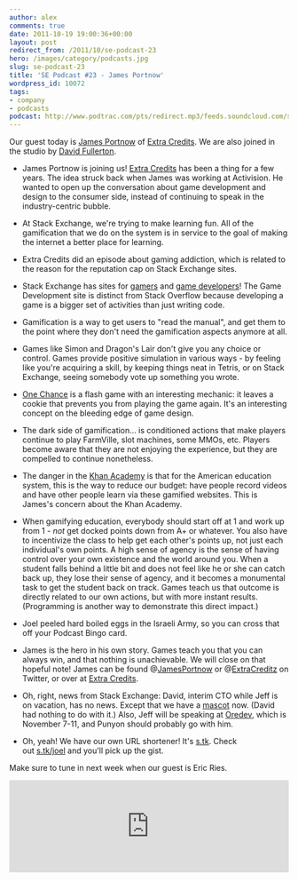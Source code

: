 ```yaml
---
author: alex
comments: true
date: 2011-10-19 19:00:36+00:00
layout: post
redirect_from: /2011/10/se-podcast-23
hero: /images/category/podcasts.jpg
slug: se-podcast-23
title: 'SE Podcast #23 - James Portnow'
wordpress_id: 10072
tags:
- company
- podcasts
podcast: http://www.podtrac.com/pts/redirect.mp3/feeds.soundcloud.com/stream/25906939-stack-exchange-stack-exchange-podcast-23.mp3
---
```


Our guest today is [James Portnow](https://twitter.com/#%21/JamesPortnow) of [Extra Credits](http://www.penny-arcade.com/patv/show/extra-credits). We are also joined in the studio by [David Fullerton](http://meta.stackoverflow.com/users/146719/david-fullerton).



	
  * James Portnow is joining us! [Extra Credits](http://www.penny-arcade.com/patv/show/extra-credits) has been a thing for a few years. The idea struck back when James was working at Activision. He wanted to open up the conversation about game development and design to the consumer side, instead of continuing to speak in the industry-centric bubble.

	
  * At Stack Exchange, we're trying to make learning fun. All of the gamification that we do on the system is in service to the goal of making the internet a better place for learning.

	
  * Extra Credits did an episode about gaming addiction, which is related to the reason for the reputation cap on Stack Exchange sites.

	
  * Stack Exchange has sites for [gamers](http://gaming.stackexchange.com/) and [game developers](http://gamedev.stackexchange.com/)! The Game Development site is distinct from Stack Overflow because developing a game is a bigger set of activities than just writing code.

	
  * Gamification is a way to get users to "read the manual", and get them to the point where they don't need the gamification aspects anymore at all.

	
  * Games like Simon and Dragon's Lair don't give you any choice or control. Games provide positive simulation in various ways - by feeling like you're acquiring a skill, by keeping things neat in Tetris, or on Stack Exchange, seeing somebody vote up something you wrote.

	
  * [One Chance](http://www.awkwardsilence.co.uk/OneChance.html) is a flash game with an interesting mechanic: it leaves a cookie that prevents you from playing the game again. It's an interesting concept on the bleeding edge of game design.

	
  * The dark side of gamification... is conditioned actions that make players continue to play FarmVille, slot machines, some MMOs, etc. Players become aware that they are not enjoying the experience, but they are compelled to continue nonetheless.

	
  * The danger in the [Khan Academy](http://en.wikipedia.org/wiki/Khan_Academy) is that for the American education system, this is the way to reduce our budget: have people record videos and have other people learn via these gamified websites. This is James's concern about the Khan Academy.

	
  * When gamifying education, everybody should start off at 1 and work up from 1 - _not_ get docked points down from A+ or whatever. You also have to incentivize the class to help get each other's points up, not just each individual's own points. A high sense of agency is the sense of having control over your own existence and the world around you. When a student falls behind a little bit and does not feel like he or she can catch back up, they lose their sense of agency, and it becomes a monumental task to get the student back on track. Games teach us that outcome is directly related to our own actions, but with more instant results. (Programming is another way to demonstrate this direct impact.)

	
  * Joel peeled hard boiled eggs in the Israeli Army, so you can cross that off your Podcast Bingo card.

	
  * James is the hero in his own story. Games teach you that you can always win, and that nothing is unachievable. We will close on that hopeful note! James can be found @[JamesPortnow](https://twitter.com/jamesportnow) or @[ExtraCreditz](https://twitter.com/extracreditz) on Twitter, or over at [Extra Credits](http://www.penny-arcade.com/patv/show/extra-credits).

	
  * Oh, right, news from Stack Exchange: David, interim CTO while Jeff is on vacation, has no news. Except that we have a [mascot](https://blog.stackexchange.com/2011/10/meet-bubbles/) now. (David had nothing to do with it.) Also, Jeff will be speaking at [Oredev](http://oredev.org/2011), which is November 7-11, and Punyon should probably go with him.

	
  * Oh, yeah! We have our own URL shortener! It's [s.tk](http://s.tk/). Check out [s.tk/joel](http://s.tk/joel) and you'll pick up the gist.


Make sure to tune in next week when our guest is Eric Ries.

<iframe width="100%" height="166" scrolling="no" frameborder="no" src="https://w.soundcloud.com/player/?url=https%3A//api.soundcloud.com/tracks/25906939&amp;color=ff5500&amp;auto_play=false&amp;hide_related=false&amp;show_comments=true&amp;show_user=true&amp;show_reposts=false"></iframe>
